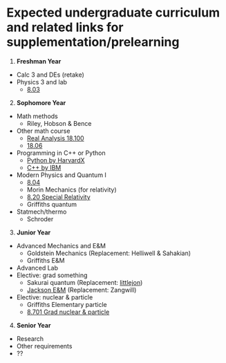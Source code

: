 # Expected undergraduate curriculum and related links for supplementation/prelearning
1. **Freshman Year**
  - Calc 3 and DEs (retake)
  - Physics 3 and lab
    - [8.03](https://ocw.mit.edu/courses/8-03sc-physics-iii-vibrations-and-waves-fall-2016/)
2. **Sophomore Year**
  - Math methods
    - Riley, Hobson & Bence
  - Other math course
    - [Real Analysis 18.100](https://ocw.mit.edu/courses/18-100a-real-analysis-fall-2020/)
    - [18.06](https://ocw.mit.edu/courses/18-06-linear-algebra-spring-2010/)
  - Programming in C++ or Python
    - [Python by HarvardX](https://www.edx.org/course/cs50s-introduction-to-programming-with-python)
    - [C++ by IBM](https://www.edx.org/course/cs50s-introduction-to-programming-with-python)
  - Modern Physics and Quantum I
    - [8.04](https://ocw.mit.edu/courses/8-04-quantum-physics-i-spring-2016/)
    - Morin Mechanics (for relativity)
    - [8.20 Special Relativity](https://ocw.mit.edu/courses/8-20-introduction-to-special-relativity-january-iap-2021/pages/syllabus/)
    - Griffiths quantum
  - Statmech/thermo
    - Schroder
3. **Junior Year**
  - Advanced Mechanics and E&M
    - Goldstein Mechanics (Replacement: Helliwell & Sahakian)
    - Griffiths E&M
  - Advanced Lab
  - Elective: grad something
    - Sakurai quantum (Replacement: [littlejon](https://bohr.physics.berkeley.edu/classes/221/1819/221.html))
    - [Jackson E&M](https://ocw.mit.edu/courses/8-311-electromagnetic-theory-spring-2004/pages/syllabus/) (Replacement: Zangwill)
  - Elective: nuclear & particle
    - Griffiths Elementary particle
    - [8.701 Grad nuclear & particle](https://ocw.mit.edu/courses/8-701-introduction-to-nuclear-and-particle-physics-fall-2020/)
 4. **Senior Year**
  - Research
  - Other requirements
  - ??
